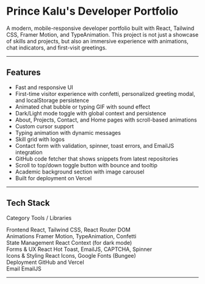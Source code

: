 # Prince Kalu's Developer Portfolio

A modern, mobile-responsive developer portfolio built with React, Tailwind CSS, Framer Motion, and TypeAnimation. This project is not just a showcase of skills and projects, but also an immersive experience with animations, chat indicators, and first-visit greetings.

---

## Features

- Fast and responsive UI
- First-time visitor experience with confetti, personalized greeting modal, and localStorage persistence
- Animated chat bubble or typing GIF with sound effect
- Dark/Light mode toggle with global context and persistence
- About, Projects, Contact, and Home pages with scroll-based animations
- Custom cursor support
- Typing animation with dynamic messages
- Skill grid with logos
- Contact form with validation, spinner, toast errors, and EmailJS integration
- GitHub code fetcher that shows snippets from latest repositories
- Scroll to top/down toggle button with bounce and tooltip
- Academic background section with image carousel
- Built for deployment on Vercel

---

## Tech Stack

 Category          Tools / Libraries                            

 Frontend          React, Tailwind CSS, React Router DOM        
Animations        Framer Motion, TypeAnimation, Confetti       
 State Management  React Context (for dark mode)                
 Forms & UX        React Hot Toast, EmailJS, CAPTCHA, Spinner   
 Icons & Styling   React Icons, Google Fonts (Bungee)           
 Deployment        GitHub and Vercel   
 Email                         EmailJS

---

